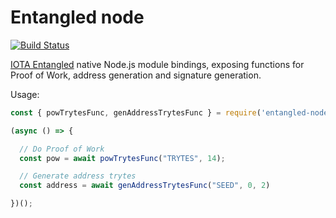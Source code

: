 # Entangled node
[![Build Status](https://travis-ci.org/rihardsgravis/entangled-node.svg?branch=master)](https://travis-ci.org/rihardsgravis/entangled-node)

[IOTA Entangled](https://github.com/iotaledger/entangled) native Node.js module bindings, exposing functions for Proof of Work,  address generation and signature generation.

Usage:

```javascript
const { powTrytesFunc, genAddressTrytesFunc } = require('entangled-node');

(async () => {

  // Do Proof of Work
  const pow = await powTrytesFunc("TRYTES", 14);

  // Generate address trytes
  const address = await genAddressTrytesFunc("SEED", 0, 2)

})();
